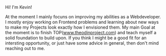 Hi! I'm Kevin!

At the moment I mainly focuns on improving my abilities as a Webdeveloper.
I mostly enjoy working on Frontend problems and learning about new ways to make my Projects look exactly how I envisioned them.
My main Goal at the moment is to finish TOP(www.theodinproject.com) and teach myself a solid foundation to build upon.
If you think I might be a good fit for an intersting opportunity, or just have some advice in general, then don't mind reaching out to me.
